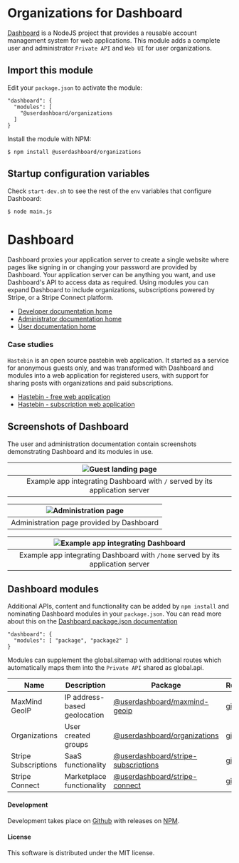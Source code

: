 # Organizations for Dashboard

[Dashboard](https://github.com/userdashboard/dashboard) is a NodeJS project that provides a reusable account management system for web applications.  This module adds a complete user and administrator `Private API` and `Web UI` for user organizations.

## Import this module

Edit your `package.json` to activate the module:

    "dashboard": {
      "modules": [
        "@userdashboard/organizations
      ]
    }

Install the module with NPM:

    $ npm install @userdashboard/organizations

## Startup configuration variables

Check `start-dev.sh` to see the rest of the `env` variables that configure Dashboard:

    $ node main.js

# Dashboard

Dashboard proxies your application server to create a single website where pages like signing in or changing your password are provided by Dashboard.  Your application server can be anything you want, and use Dashboard's API to access data as required.  Using modules you can expand Dashboard to include organizations, subscriptions powered by Stripe, or a Stripe Connect platform.

- [Developer documentation home](https://userdashboard.github.io/home)
- [Administrator documentation home](https://userdashboard.github.io/administrators/home)
- [User documentation home](https://userdashboard.github.io/users/home)

### Case studies 

`Hastebin` is an open source pastebin web application.  It started as a service for anonymous guests only, and was transformed with Dashboard and modules into a web application for registered users, with support for sharing posts with organizations and paid subscriptions.

- [Hastebin - free web application](https://userdashboard.github.io/integrations/convert-hastebin-free-saas.html)
- [Hastebin - subscription web application](https://userdashboard.github.io/integrations/convert-hastebin-saas-subscription.html)

## Screenshots of Dashboard

The user and administration documentation contain screenshots demonstrating Dashboard and its modules in use. 

| ![Guest landing page](https://userdashboard.github.io/integrations/convert-hastebin-subscription-saas/1-index-page.png?raw=true) | 
|:---------------------------------------------------------------------------------------------------------------:|
| Example app integrating Dashboard with `/` served by its application server |

| ![Administration page](https://userdashboard.github.io/integrations/convert-hastebin-subscription-saas/3-owner-views-subscription-administration.png?raw=true) |
|:---------------------------------------------------------------------------------------------------------------:|
| Administration page provided by Dashboard |

| ![Example app integrating Dashboard ](https://userdashboard.github.io/integrations/convert-hastebin-subscription-saas/14-second-user-creates-shared-post.png?raw=true) |
|:---------------------------------------------------------------------------------------------------------------:|
| Example app integrating Dashboard with `/home` served by its application server |

## Dashboard modules

Additional APIs, content and functionality can be added by `npm install` and nominating Dashboard modules in your `package.json`.  You can read more about this on the [Dashboard package.json documentation](https://userdashboard.github.io/dashboard-package-json.html)

    "dashboard": {
      "modules": [ "package", "package2" ]
    }

Modules can supplement the global.sitemap with additional routes which automatically maps them into the `Private API` shared as global.api.

| Name | Description | Package   | Repository |
|------|-------------|-----------|------------|
| MaxMind GeoIP | IP address-based geolocation | [@userdashboard/maxmind-geoip](https://npmjs.com/package/userdashboard/maxmind-geoip)| [github](https://github.com/userdashboard/maxmind-geoip) |
| Organizations | User created groups | [@userdashboard/organizations](https://npmjs.com/package/userdashboard/organizations) | [github](https://github.com/userdashboard/organizations) |
| Stripe Subscriptions | SaaS functionality | [@userdashboard/stripe-subscriptions](https://npmjs.com/package/userdashboard/stripe-subscriptions) | [github](https://github.com/userdashboard/stripe-subscriptions) |
| Stripe Connect | Marketplace functionality | [@userdashboard/stripe-connect](https://npmjs.com/package/userdashboard/stripe-connect) | [github](https://github.com/userdashboard/stripe-connect)

#### Development

Development takes place on [Github](https://github.com/userdashboard/organizations) with releases on [NPM](https://www.npmjs.com/package/@userdashboard/organizations).

#### License

This software is distributed under the MIT license.